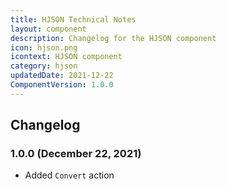 ```yaml
---
title: HJSON Technical Notes
layout: component
description: Changelog for the HJSON component
icon: hjson.png
icontext: HJSON component
category: hjson
updatedDate: 2021-12-22
ComponentVersion: 1.0.0
---
```


## Changelog

### 1.0.0 (December 22, 2021)

* Added `Convert` action
